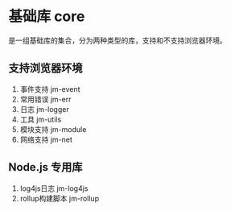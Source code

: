 # 基础库 core

是一组基础库的集合，分为两种类型的库，支持和不支持浏览器环境。

## 支持浏览器环境

1. 事件支持 jm-event
1. 常用错误 jm-err
1. 日志 jm-logger
1. 工具 jm-utils
1. 模块支持 jm-module
1. 网络支持 jm-net

## Node.js 专用库

1. log4js日志 jm-log4js
1. rollup构建脚本 jm-rollup
